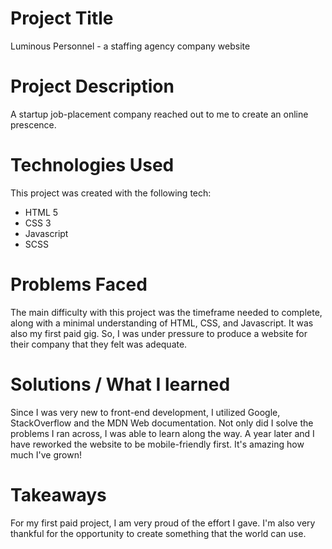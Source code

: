 # Project Title

Luminous Personnel - a staffing agency company website

# Project Description

A startup job-placement company reached out to me to create an online prescence.

# Technologies Used

This project was created with the following tech:

* HTML 5
* CSS 3
* Javascript
* SCSS

# Problems Faced

The main difficulty with this project was the timeframe needed to complete, along with a minimal understanding of HTML, CSS, and Javascript. It was also my first paid gig. So, I was under pressure to produce a website for their company that they felt was adequate.

# Solutions / What I learned

Since I was very new to front-end development, I utilized Google, StackOverflow and the MDN Web documentation. Not only did I solve the problems I ran across, I was able to learn along the way. A year later and I have reworked the website to be mobile-friendly first. It's amazing how much I've grown!

# Takeaways

For my first paid project, I am very proud of the effort I gave. I'm also very thankful for the opportunity to create something that the world can use.
